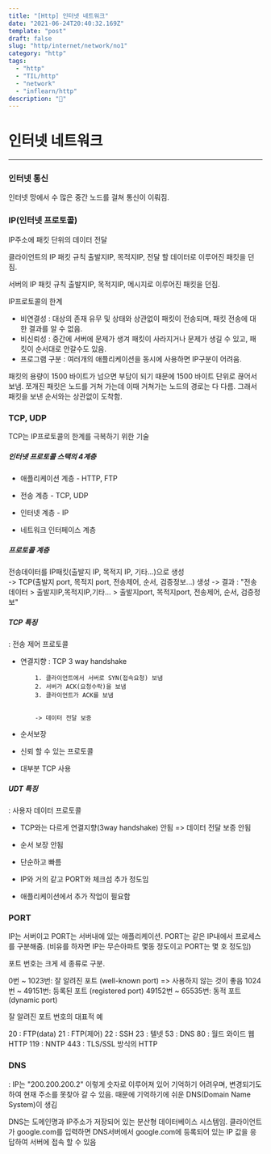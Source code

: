 ```yaml
---
title: "[Http] 인터넷 네트워크"
date: "2021-06-24T20:40:32.169Z"
template: "post"
draft: false
slug: "http/internet/network/no1"
category: "http"
tags:
  - "http"
  - "TIL/http"
  - "network"
  - "inflearn/http"
description: ""
---
```


# 인터넷 네트워크
- - - - 

### 인터넷 통신

인터넷 망에서 수 많은 중간 노드를 걸쳐 통신이 이뤄짐.



### IP(인터넷 프로토콜)

IP주소에 패킷 단위의 데이터 전달

클라이언트의 IP 패킷 규칙
출발지IP, 목적지IP, 전달 할 데이터로 이루어진 패킷을 던짐.

서버의 IP 패킷 규칙
출발지IP, 목적지IP, 메시지로 이루어진 패킷을 던짐.


IP프로토콜의 한계
- 비연결성 : 대상의 존재 유무 및 상태와 상관없이 패킷이 전송되며, 패킷 전송에 대한 결과를 알 수 없음.
- 비신뢰성 : 중간에 서버에 문제가 생겨 패킷이 사라지거나 문제가 생길 수 있고, 패킷이 순서대로 안갈수도 있음.
- 프로그램 구분 : 여러개의 애플리케이션을 동시에 사용하면 IP구분이 어려움.


패킷의 용량이 1500 바이트가 넘으면 부담이 되기 때문에 1500 바이트 단위로 끊어서 보냄.
쪼개진 패킷은 노드를 거쳐 가는데 이때 거쳐가는 노드의 경로는 다 다름.
그래서 패킷을 보낸 순서와는 상관없이 도착함.



### TCP, UDP

TCP는 IP프로토콜의 한계를 극복하기 위한 기술



##### 인터넷 프로토콜 스택의 4계층


- 애플리케이션 계층 - HTTP, FTP

- 전송 계층 - TCP, UDP

- 인터넷 계층 - IP

- 네트워크 인터페이스 계층


##### 프로토콜 계층

전송데이터를 IP패킷(출발지 IP, 목적지 IP, 기타...)으로 생성  
-> TCP(출발지 port, 목적지 port, 전송제어, 순서, 검증정보...) 생성
-> 결과 : "전송데이터 > 출발지IP,목적지IP,기타... > 출발지port, 목적지port, 전송제어, 순서, 검증정보"


##### TCP 특징

: 전송 제어 프로토콜 

- 연결지향 : TCP 3 way handshake 
          
          1. 클라이언트에서 서버로 SYN(접속요청) 보냄
          2. 서버가 ACK(요청수락)을 보냄
          3. 클라이언트가 ACK를 보냄


          -> 데이터 전달 보증

- 순서보장

- 신뢰 할 수 있는 프로토콜

- 대부분 TCP 사용


##### UDT 특징

: 사용자 데이터 프로토콜

- TCP와는 다르게 연결지향(3way handshake) 안됨 => 데이터 전달 보증 안됨

- 순서 보장 안됨

- 단순하고 빠름

- IP와 거의 같고 PORT와  체크섬 추가 정도임

- 애플리케이션에서 추가 작업이 필요함




### PORT

IP는 서버이고 PORT는 서버내에 있는 애플리케이션.
PORT는 같은 IP내에서 프로세스를 구분해줌.
(비유를 하자면 IP는 무슨아파트 몇동 정도이고 PORT는 몇 호 정도임)


포트 번호는 크게 세 종류로 구분.

0번 ~ 1023번: 잘 알려진 포트 (well-known port)  => 사용하지 않는 것이 좋음
1024번 ~ 49151번: 등록된 포트 (registered port)
49152번 ~ 65535번: 동적 포트 (dynamic port)

잘 알려진 포트 번호의 대표적 예

20 : FTP(data)
21 : FTP(제어)
22 : SSH
23 : 텔넷
53 : DNS
80 : 월드 와이드 웹 HTTP
119 : NNTP
443 : TLS/SSL 방식의 HTTP



### DNS

: IP는 \"200.200.200.2\" 이렇게 숫자로 이루어져 있어 기억하기 어려우며, 변경되기도하여 현재 주소를 못찾아 갈 수 있음.
  때문에 기억하기에 쉬운 DNS(Domain Name System)이 생김
  
  
  DNS는 도메인명과 IP주소가 저장되어 있는 분산형 데이터베이스 시스템임.
  클라이언트가 google.com를 입력하면 DNS서버에서 google.com에 등록되어 있는 IP 값을 응답하여 서버에 접속 할 수 있음
